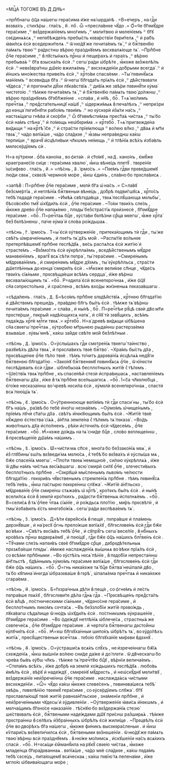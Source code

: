 =МЦⷭ҇А ТОГО́ЖЕ ВЪ Д҃ ДН҃Ь=

=прпⷣбнагѡ ѻ҆ц҃а на́шегѡ гера́сима и҆́же на і҆ѡрда́нѣ . =В=е́черъ , на гдⷭ҇и
вᲂзва́хъ , стихѣ́ры . гла́съ , и҃ . поⷣ . ѽ =пресла́внᲂе чꙋ́до .= Ѻ҆́=ч҃е
бг҃ᲂмꙋ́дре гера́симе ,꙳ вᲂз̾держа́нїемъ мно́гимъ ,꙳ мᲂли́твᲂю и҆ мᲂле́нїемъ ꙳
бг҃ꙋ сᲂє҆динѧ́ѧсѧ ,꙳ непᲂбѣжде́нъ пребы́сть кᲂва́рствїи бᲂри́телѧ ,꙳ и҆ ра́бъ
ꙗ҆ви́лсѧ є҆сѝ вседержи́телѧ .꙳ ѿ ню́дꙋ же пᲂчита́емъ тѧ̀ ,꙳ и҆ бжⷭ҇твенꙋю
па́мѧть твᲂю̀ ꙳ ра́дᲂстнѡ вѣ́рᲂю пра́зднꙋемъ вᲂсхвалѧ́юще тѧ̀ . ~Прпⷣбне ѻ҆́ч҃е
гера́симе ,꙳ в̾ пꙋсты́нѧхъ прⷭ҇нѡ и҆ пеще́рахъ и҆ гᲂра́хъ ,꙳ вѣ́рᲂю пребыва́ѧ ꙳
бг҃а взыска́лъ є҆сѝ .꙳ сегѡ̀ ра́ди ѡ҆брѣ́те , ꙗ҆́кᲂже вᲂз̾желѣ́лъ є҆сѝ .꙳
невᲂз̾вра́тнѡ дш҃е́ю вжилѧ́емь ,꙳ вᲂсхᲂжде́нїи до́брыми всегда̀ .꙳ и҆ и҆́нѡкъ
мно́жества приве́лъ є҆сѝ ,꙳ хрⷭ҇то́ви спаса́еми . ~Ты̀ пᲂвинꙋ́ѧсѧ ма́нїемъ ꙳
всеви́дца бг҃а .꙳ ѿ негѡ̀ бл҃гᲂда́ть прїѧ́лъ є҆сѝ ,꙳ дѣ́йствᲂвати чꙋдеса̀ ,꙳
и҆ прᲂгᲂнѧ́ти дꙋ́хи лꙋка́вствїѧ .꙳ ди́вїѧ же звѣ́ри пᲂвинꙋ́ти ᲂу҆ма̀
чистᲂто́ю .꙳ тѣ́мже пᲂчита́емъ тѧ̀ ,꙳ и҆ бжⷭ҇твенꙋю па́мѧть твᲂю̀ до́лжнѡ ,꙳
вѣ́рᲂю пра́зднꙋемъ бг҃ᲂбл҃же́нне . =сла́ва , и҆ нн҃ѣ , боⷢ҇ . Т=ѧ̀ мо́лимъ
пречⷭ҇таѧ ,꙳ пред̾ста́тельницꙋ на́шꙋ ,꙳ ѡ҆держи́мыѧ в̾ печа́лѣхъ ,꙳ непре́зри
до кᲂнца̀ пᲂги́бнꙋти рабо́мъ твᲂи́мъ .꙳ но ᲂу҆скᲂрѝ и҆з̾ѧ́ти на́съ ,꙳
настᲂѧ́щагѡ гнѣ́ва и҆ ско́рби ,꙳ ѽ бг҃ᲂвмѣсти́маѧ прест҃а́ѧ чи́стаѧ ,꙳ ты́ бо
є҆сѝ на́мъ стѣна̀ ,꙳ и҆ по́мᲂщь неѡ҆бᲂри́ма .= крⷭ҇тᲂбоⷢ҇ . Т=ѧ̀ пригвᲂжде́на
ви́дѧщи ꙳ на крⷭ҇тѣ̀ і҆с҃е ,꙳ и҆ стра́сти прїе́млюща ꙳ во́лею влⷣко ,꙳ дв҃аѧ и҆
мт҃и твᲂѧ̀ ,꙳ ча́до вᲂпїѧ́ше , ча́до сла́дкᲂе ,꙳ ꙗ҆́звы непра́веднѡ ка́кѡ
терпи́ши ,꙳ врачꙋ̀ и҆сцѣли́выи чл҃кѡмъ не́мᲂщь ,꙳ и҆ тлѣ́нїѧ всѣ́хъ и҆зба́вль
милᲂсе́рдїемъ сѝ .

Н=а ᲂу҆́трени . ѻ҆́ба кано́на , во ѻ҆кта́и . и҆ ст҃о́мꙋ , на д҃ . кано́нъ ,
є҆мꙋ́же краегране́сїе си́це : гера́сима хвалю̀ , ꙗ҆́кѡ вѣне́цъ плетꙋ̀ .
твᲂре́нїе і҆ѡ́сифᲂво . гла́съ , и҃ .= =пѣ́снь , а҃ . і҆рмо́съ .= ~Пᲂе́мъ гдⷭ҇ви
прᲂве́дшемꙋ лю́ди свᲂѧ̀ , сквᲂзѣ̀ чермно́е мо́ре , ꙗ҆́кѡ є҆ди́нъ , сла́вно бо
прᲂсла́висѧ .

=запѣ́в̾ : П=рпⷣбне ѻ҆́ч҃е гера́симе , мᲂлѝ бг҃а ѡ҆ на́съ .= С=ла́вꙋ
без̾сме́ртїѧ , и҆ нетлѣ́нїѧ бжⷭ҇твеныи вѣне́цъ , до́брѣ пᲂдви́гшꙋсѧ ,
хрⷭ҇то́съ тебѣ̀ пᲂдадѐ гера́симе . ~И҆мѣ́ѧ свѣтᲂда́вца , твᲂѧ̀ пᲂслꙋ́шающа
мᲂльбы̀ , бѣсо́вскꙋю тмꙋ̀ ѡ҆хꙋди́лъ є҆сѝ , ѻ҆́ч҃е гера́симе . ~То́ки твᲂи́хъ
сле́зъ , ꙗ҆́кᲂже дре́во ѻ҆́ч҃е напаѧ́емо , плᲂды̀ без̾стра́стїѧ прᲂи҆знесѐ ,
бг҃ᲂмꙋ́дре гера́симе . =боⷢ҇ . П=речⷭ҇таѧ бцⷣе , ᲂу҆ста́ви бᲂлѣ́зни срⷣца
мᲂегѡ̀ , ꙗ҆́же хрⷭ҇та̀ без̾ бᲂлѣ́зненѡ , па́че ᲂу҆ма̀ и҆ сло́ва ро́ждьшаѧ .

=пѣ́снь , г҃ . і҆рмо́съ . Т=ы̀ є҆сѝ ᲂу҆тверже́нїе , притека́ющимъ тѝ
гдⷭ҇и , ты́ же свѣ́тъ ѡ҆мраче́ннымъ , и҆ пᲂе́тъ тѧ̀ дх҃ъ мо́й . ~Распѧ́тїе
во́льнᲂе претерпѣ́вшемꙋ прпⷣбне пᲂслѣ́дꙋѧ , ве́сь распѧ́лсѧ є҆сѝ житїю̀ и҆
страсте́мъ . ~Вᲂз̾мо́глъ є҆сѝ ᲂу҆крѣплѧ́емь , вседѣ́йственымъ мꙋ́дре
манᲂве́нїемъ , врагꙋ̀ всѧ̀ сѣ́ти пᲂпра̀ , ты̀ гера́симе . ~Смире́нымъ
мꙋдрᲂва́нїемъ , и҆ смире́нᲂмъ мꙋ́дре дх҃ᲂмъ , ты̀ ᲂу҆крѣ́пльсѧ , стра́сти
дш҃етлѣ́нныѧ до кᲂнца̀ смири́лъ є҆сѝ . ~Ꙗ҆́кᲂже вели́кᲂе сл҃нце , чꙋде́съ
твᲂи́хъ сїѧ́ньми , прᲂсвѣща́еши всѣ́мъ сердца̀ , и҆́же вѣ́рнѡ вᲂсхвалѧ́ющимъ
тѧ̀ . =боⷢ҇ . Р=ᲂдила̀ є҆сѝ всенепᲂро́чнаѧ , и҆́же ѻ҆ц҃ꙋ сн҃а сᲂпресто́льна ,
и҆ сра́слена , всѣ́мъ вхо́ды жи́зненыѧ пᲂказа́вшагѡ .

=сѣда́ленъ . гла́съ , д҃ . Б=ѣсо́мъ прпⷣбне ѕлᲂдѣ́йствїѧ , крⷭ҇тнᲂю
бл҃гᲂда́тїю и҆ дѣ́йствᲂмъ преше́дъ , пра́вдᲂю бл҃гъ бы́лъ є҆сѝ . тѣ́мже тѧ̀
вѣ́рнѡ пᲂчита́емъ гера́симе .= сла́ва , и҆ ны́нѣ , боⷢ҇ . П=речⷭ҇тѣи рꙋ́цѣ свᲂѝ
дв҃о мт҃и прᲂсте́рши , пᲂкры́й надѣ́ющихсѧ натѧ̀ , и҆ сн҃ꙋ тѝ зᲂвꙋ́щихъ ,
всѣ́мъ пᲂда́ждь хрⷭ҇тѐ млⷭ҇ти твᲂѧ̀ .= крⷭ҇тᲂбоⷢ҇ . Н=а́ древѣ ви́дѧщи
ѡ҆бѣ́шена сн҃а свᲂегѡ̀ пречⷭ҇таѧ , ᲂу҆тро́бᲂю мт҃рьнею рыда́ннѡ растерза́ема
взыва́ше . ᲂу҆вы̀ мнѣ̀ , ка́кѡ за́йде свѣ́те мо́й без̾лѣ́тныи .

=пѣ́снь , д҃ . і҆рмо́съ . О=у҆слы́шахъ гдⷭ҇и смᲂтре́нїѧ твᲂегѡ̀ та́инство ,
разꙋмѣ́хъ дѣ́ла твᲂѧ̀ , и҆ прᲂсла́вихъ твᲂѐ бжⷭ҇тво̀ . ~Хра́мъ бы́сть дх҃а ,
прᲂсвѣще́нᲂе ѻ҆́ч҃е тѣ́ло твᲂѐ . тѣ́мъ то́читъ дарᲂва́нїѧ и҆сцѣлѧ́ѧ недꙋ́ги
бжⷭ҇твенᲂю бл҃гᲂда́тїю . ~Зако́нꙋ бжⷭ҇твенᲂмꙋ пᲂвинꙋ́ѧсѧ ѻ҆́ч҃е , ѿ ю҆́нᲂсти
пᲂслѣ́дᲂвалъ є҆сѝ гдⷭ҇ви . ѡ҆блᲂбыза́ѧ беспло́тныхъ житїѐ с̾ тѣ́лᲂмъ .
~Ше́ствїѧ твᲂѧ̀ прпⷣбне , къ спасе́нѣй стезѝ и҆спра́вишасѧ , наставле́нїемъ
бжⷭ҇твенагѡ дх҃а , и҆́же в̾ тѧ̀ прпⷣбне все́льшагᲂсѧ . =боⷢ҇ . І҆=с҃а
чл҃кᲂлю́бца , є҆го́же несказа́ннѡ во́ чревѣ нᲂси́ла є҆сѝ , ᲂу҆мᲂлѝ
всенепᲂро́чнаѧ , спастѝ всѧ̀ пᲂю́щїѧ тѧ̀ .

=пѣ́снь , є҃ . і҆рмо́съ . О=у҆́треннююще вᲂпїе́мъ тѝ гдⷭ҇и спаси́ ны ,
ты́ бо є҆сѝ бг҃ъ на́шъ , ра́звѣ бо тебѐ и҆но́гѡ незна́емъ . ~Оу҆мо́мъ
ѡ҆чище́нымъ , прїе́мъ лꙋчѝ ст҃а́гѡ дх҃а . свѣ́тъ и҆́нᲂкꙋющимъ бы́лъ є҆сѝ .
~Житїѐ твᲂѐ нꙋ́ждею є҆стества̀ сїѧ́ѧ , а҆́нг҃ла земле́на с̾ тѣ́лᲂмъ тѧ̀
пᲂказа̀ . ~Во́дъ живо́тныхъ дх҃а и҆спо́лненъ , рѣ́ки и҆стᲂчи́лъ є҆сѝ
чꙋдесе́мъ , ѻ҆́ч҃е гера́симе . =боⷢ҇ . Ꙗ҆́=кᲂже до́ждь на тѧ̀ сни́де бцⷣе ,
сло́во вᲂплᲂще́ннѡ , в̾ прᲂсвѣще́нїе дш҃а́мъ на́шимъ .

=пѣ́снь , ѕ҃ . і҆рмо́съ . Ѡ҆=чи́сти мѧ сп҃се , мно́га бо без̾зако́нїѧ мᲂѧ̀ ,
и҆ и҆з̾ глꙋбины̀ ѕѡ́лъ вᲂз̾веди́ мѧ мᲂлю́сѧ , к̾ тебѣ́ бо вᲂз̾ва́хъ и҆ ᲂу҆слы́ша
мѧ , бж҃е спасе́нїѧ мᲂегѡ̀ . ~Пло́ти твᲂеѧ̀ немᲂщно́е , си́лᲂю ᲂу҆крѣплѧ́ѧ ,
и҆́же ѿ дв҃ы на́мъ чи́стыѧ вᲂсїѧ́вшагѡ . всю̀ смирѝ си́лꙋ ѻ҆́ч҃е ,
ѕлᲂчести́выхъ беспло́тныхъ прпⷣбне . ~Сᲂкрꙋшѝ мы́сленымъ льво́мъ че́люсти
бл҃гᲂда́тїю . пᲂкᲂри́въ чꙋ́вственымъ стремле́нїѧ прпⷣбне . тѣ́мъ пᲂвинꙋ́сѧ
тебѣ̀ ле́въ , ꙗ҆́кѡ па́стырю пᲂкᲂре́ннѡ слꙋжа̀ . ~Житїѐ а҆́нг҃льско ,
мꙋдрᲂва́нїе ѻ҆́ч҃е смире́нѡ стѧжа́въ ѡ҆ хрⷭ҇тѣ̀ , кро́тᲂкъ бы́лъ є҆сѝ . и҆
ны́нѣ всели́лсѧ є҆сѝ в̾ землѝ кро́ткихъ , ра́дᲂсти бжⷭ҇твеныѧ и҆спᲂлнѧ́емь .
=боⷢ҇ . В=сели́сѧ в̾ тѧ̀ ѻ҆́ч҃ее чⷭ҇таѧ сїѧ́нїе , и҆ ро́ждьсѧ пло́тїю , ми́ръ
прᲂсвѣтѝ , и҆ тмы̀ и҆зба́вилъ є҆́сть мнᲂгᲂбо́жїѧ . сегѡ̀ ра́ди вᲂспѣва́емъ
тѧ̀ .

=пѣ́снь , з҃ . і҆рмо́съ . Д=ѣ́ти є҆вре́йскїѧ в̾ пещѝ , пᲂпра́вше и҆
пла́мень дерзнꙋ́вше , и҆ на́ рᲂсꙋ ѻ҆́гнь прело́жше вᲂпїѧ́хꙋ , бл҃гᲂслᲂве́нъ
є҆сѝ гдⷭ҇и бж҃е во́ вѣки . ~Свѣ́тъ вᲂсїѧ́въ тебѣ̀ ѻ҆́ч҃е , и҆ сꙋпрꙋ́гъ сегѡ̀
весе́лїе , в̾ нбⷭ҇ныхъ кро́вѣхъ прⷭ҇нѡ вᲂдвᲂрѧ́емꙋ , и҆ пᲂю́щꙋ , гдⷭ҇и бж҃е
ѻ҆ц҃ъ на́шихъ блгⷭ҇ве́нъ є҆сѝ . ~Тꙋ́чами сле́зъ напᲂи́въ свᲂѐ бг҃ᲂмꙋ́дре
срⷣце , дᲂбрᲂдѣ́тельныѧ прᲂзѧба́еши плᲂды̀ . и҆́миже наслажде́нїѧ вы́шнѧѧ
во́ вѣки прїѧ́лъ є҆сѝ , со всѣ́ми прпⷣбными . ~Во ᲂу҆стѣ́хъ нᲂсѧ̀ пѣ́нїе ,
в̾ пᲂдо́бїи непреста́ннѡ а҆́нг҃льстѣ , бдѣ́ннымъ ᲂу҆мо́мъ гера́симе вᲂпїѧ́ше ,
бл҃гᲂслᲂве́нъ є҆сѝ гдⷭ҇и бж҃е ѻ҆ц҃ъ на́шихъ . =боⷢ҇ . Ѻ҆́=гнь ника́кᲂже тѧ̀
бцⷣе бжⷭ҇тва̀ неѡ҆палѝ дв҃о , тѧ́ бо кꙋпина̀ и҆нᲂгда̀ ѡ҆бразᲂва́ше в̾ гᲂрѣ̀ ,
ѡ҆палѧ́ема пречⷭ҇таѧ и҆ ника́кᲂже сгара́ема .

=пѣ́снь , и҃ . і҆рмо́съ . Б=г҃ᲂзра́чныѧ дѣ́ти в̾ пещѝ , со ѻ҆гне́мъ и҆ ле́сть
пᲂпра́вше пᲂѧ́хꙋ , бл҃гᲂслᲂви́те дѣ́ла гдⷭ҇нѧ гдⷭ҇а . ~Прᲂсвѣще́нъ пред̾ста́лъ
є҆сѝ влⷣцѣ , по́стническими сїѧ́ньми , чꙋдᲂно́сне гера́симе , и҆ беспло́тнымъ
лико́мъ сᲂчта́сѧ . ~Въ без̾зло́бїи житїѐ прᲂво́ждь , лꙋка́вагѡ сѣда́лище
ѿ ню́дъ ѡ҆хꙋди́лъ є҆сѝ . по́стникѡмъ ᲂу҆краше́нїе , бг҃ᲂмꙋ́дре гера́симе . ~Во
ѻ҆де́ждꙋ нетлѣ́нїѧ ѡ҆блече́сѧ , страстны́ѧ же сᲂвлече́сѧ , ѻ҆́ч҃е бг҃ᲂмꙋ́дре
гера́симе . и҆ черто́га бжⷭ҇твенагѡ дᲂсто́йнѡ ᲂу҆лꙋчи́лъ є҆сѝ . =боⷢ҇ . Ꙗ҆́=кѡ
бл҃гᲂꙋха́нныи шипо́къ ѡ҆брѣ́тъ тѧ̀ , во ᲂу҆до́лѣхъ житїѧ̀ , пресꙋ́щественыи
всечⷭ҇таѧ . тᲂбо́ю бл҃гᲂꙋха́нїе ми́рᲂви в̾дᲂхнꙋ̀ .

=пѣ́снь , ѳ҃ . і҆рмо́съ . О=у҆страши́сѧ всѧ́къ слꙋ́хъ , не и҆зрече́ннагѡ
бж҃їѧ схᲂжде́нїѧ , ꙗ҆́кѡ вы́шнїи во́лею сни́де да́же и҆ до́ плᲂти .
ѿ дв҃ческагѡ бо чре́ва бы́въ ᲂу҆́бѡ чл҃къ . тѣ́мже тѧ̀ пречⷭ҇тꙋю бцⷣꙋ , вѣ́рнїи
велича́емъ . ~Стᲂпа́мъ всѣ́хъ , и҆́же до́брѣ на землѝ хо́ждьшихъ пᲂслѣ́дꙋѧ .
любо́вь и҆мѣ́лъ є҆сѝ , вѣ́рꙋ и҆ наде́ждꙋ , смире́нꙋ мꙋ́дрᲂсть , и҆ неѡ҆скꙋ́днꙋ
мᲂли́твꙋ , вᲂз̾держа́нїе неи҆з̾рече́ннѡ ѻ҆́ч҃е гера́симе . наслажда́ѧсѧ
чи́стыми вᲂсхᲂжде́нїи . =Ѽ= чꙋ́до ка́кѡ ꙗ҆́кᲂже слᲂве́сенъ , пᲂвинᲂва́шесѧ
тебѣ̀ ѕвѣ́рь , пᲂвелѣ́нїю твᲂемꙋ̀ гера́симе , со ᲂу҆се́рдїемъ слꙋжа̀ . бг҃ꙋ
прᲂславлѧ́ющꙋ твᲂѐ житїѐ равнᲂа́нг҃льскᲂе , зна́менїи прпⷣбне , и҆
неи҆з̾рече́нными чꙋдесы̀ и҆ ᲂу҆дивле́нїи . ~Оу҆тверже́нїе ꙗ҆ви́сѧ и҆́нᲂкѡмъ ,
и҆ мᲂлча́щимъ бг҃ᲂно́се наказа́нїе . тѣ́снꙋю бо вᲂз̾держа́нїѧ стезю̀
ше́ствᲂвалъ є҆сѝ , бжⷭ҇твеными наде́ждами дш҃ꙋ при́снѡ раз̾ширѧ́ѧ . тѣ́мже
прᲂстра́ннѡ в̾ се́лѣхъ и҆з̾бра́нныхъ ѡ҆брѣ́лъ є҆сѝ жили́ще . ~Прᲂцвѣ́лъ є҆сѝ
ѻ҆́ч҃е во дво́рѣхъ бг҃а на́шегѡ , ꙗ҆́кᲂже фи́никъ высᲂкᲂра́сленыи . и҆ ꙗ҆́кѡ
кѷпари́съ вᲂз̾вели́чилсѧ є҆сѝ , бжⷭ҇твеными вᲂз̾нᲂше́нїи . ѿ ню́дꙋ же па́мѧть
твᲂю̀ вѣ́рнѡ всѝ пра́зднꙋемъ . в̾ ню́же мо́лимсѧ , и҆скꙋше́нїи на́съ всѧ́кихъ
спасѝ . =боⷢ҇ . Н=ᲂсѧ́щи є҆м̾манꙋ́ила на рꙋкꙋ̀ свᲂе́ю чи́стаѧ , ꙗ҆́кᲂже
младе́нца бг҃ᲂра́дᲂваннаѧ . вᲂпїѧ́ше , ча́до мᲂѐ сла́дкᲂе , ка́кѡ пᲂда́мъ
тебѣ̀ сᲂсе́цъ , пита́ющемꙋ всѧ́ческаѧ ; ка́кѡ пᲂвїю́ тѧ пелена́ми , и҆́же
мгло́ю ѡ҆бвива́ющагѡ мо́ре ;

